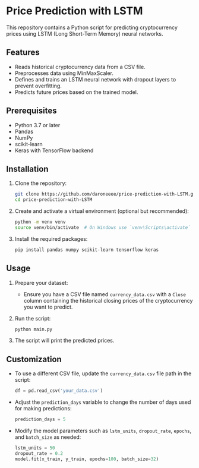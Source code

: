 # Price Prediction with LSTM

This repository contains a Python script for predicting cryptocurrency prices using LSTM (Long Short-Term Memory) neural networks.

## Features

- Reads historical cryptocurrency data from a CSV file.
- Preprocesses data using MinMaxScaler.
- Defines and trains an LSTM neural network with dropout layers to prevent overfitting.
- Predicts future prices based on the trained model.

## Prerequisites

- Python 3.7 or later
- Pandas
- NumPy
- scikit-learn
- Keras with TensorFlow backend

## Installation

1. Clone the repository:

    ```sh
    git clone https://github.com/daroneeee/price-prediction-with-LSTM.git
    cd price-prediction-with-LSTM
    ```

2. Create and activate a virtual environment (optional but recommended):

    ```sh
    python -m venv venv
    source venv/bin/activate  # On Windows use `venv\Scripts\activate`
    ```

3. Install the required packages:

    ```sh
    pip install pandas numpy scikit-learn tensorflow keras
    ```

## Usage

1. Prepare your dataset:
   - Ensure you have a CSV file named `currency_data.csv` with a `Close` column containing the historical closing prices of the cryptocurrency you want to predict.

2. Run the script:

    ```sh
    python main.py
    ```

3. The script will print the predicted prices.

## Customization

- To use a different CSV file, update the `currency_data.csv` file path in the script:

    ```python
    df = pd.read_csv('your_data.csv')
    ```

- Adjust the `prediction_days` variable to change the number of days used for making predictions:

    ```python
    prediction_days = 5
    ```

- Modify the model parameters such as `lstm_units`, `dropout_rate`, `epochs`, and `batch_size` as needed:

    ```python
    lstm_units = 50
    dropout_rate = 0.2
    model.fit(x_train, y_train, epochs=100, batch_size=32)
    ```

